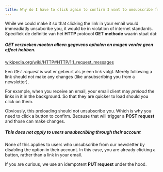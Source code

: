 ```yaml
---
title: Why do I have to click again to confirm I want to unsubscribe from the newsletter?
---
```


While we could make it so that clicking the link in your email would immeadiatly unsubcribe you, it would be in violation of internet standards. Specifiek de definitie van het __HTTP__ protocol __GET methode__ waarin staat dat:


<Note>
<h5>GET verzoeken moeten alleen gegevens ophalen en mogen verder geen effect hebben.</h5>

[wikipedia.org/wiki/HTTP#HTTP/1.1_request_messages](https://en.wikipedia.org/wiki/HTTP#HTTP/1.1_request_messages)
</Note>

Een _GET request_ is wat er gebeurt als je een link volgt. Merely following a link should not make any changes (like unsubscribing you from a newsletter).

For example, when you receive an email, your email client may _preload_ the links in it in the background. So that they are quicker to load should you click on them.

Obviously, this preloading should not unsubscribe you. Which is why you need to click a button to confirm. Because that will trigger a __POST request__ and those can make changes.

<Tip>

##### This does not apply to users unsubscribing through their account

None of this applies to users who unsubscribe from our newsletter by disabling the
option in their account. In this case, you are already clicking a button, rather
than a link in your email.

If you are curious, we use an idempotent __PUT request__ under the hood.
</Tip>


